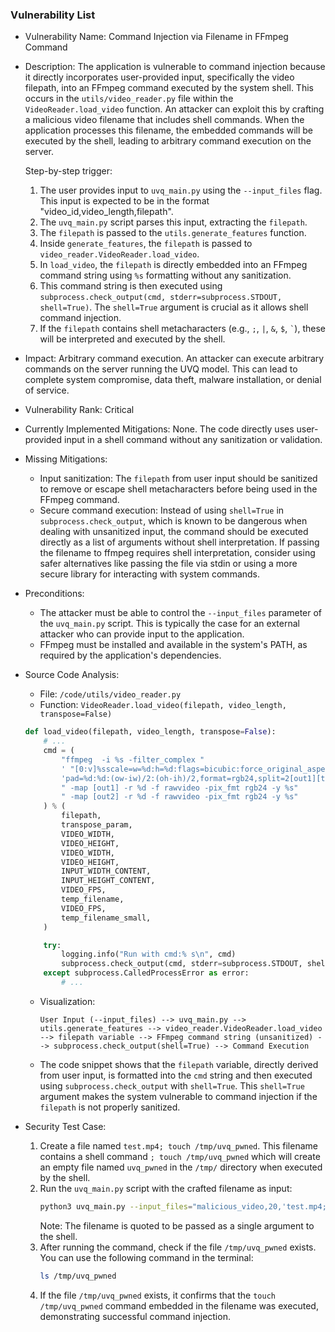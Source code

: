 ### Vulnerability List

- Vulnerability Name: Command Injection via Filename in FFmpeg Command
- Description: The application is vulnerable to command injection because it directly incorporates user-provided input, specifically the video filepath, into an FFmpeg command executed by the system shell. This occurs in the `utils/video_reader.py` file within the `VideoReader.load_video` function. An attacker can exploit this by crafting a malicious video filename that includes shell commands. When the application processes this filename, the embedded commands will be executed by the shell, leading to arbitrary command execution on the server.

  Step-by-step trigger:
    1. The user provides input to `uvq_main.py` using the `--input_files` flag. This input is expected to be in the format "video_id,video_length,filepath".
    2. The `uvq_main.py` script parses this input, extracting the `filepath`.
    3. The `filepath` is passed to the `utils.generate_features` function.
    4. Inside `generate_features`, the `filepath` is passed to `video_reader.VideoReader.load_video`.
    5. In `load_video`, the `filepath` is directly embedded into an FFmpeg command string using `%s` formatting without any sanitization.
    6. This command string is then executed using `subprocess.check_output(cmd, stderr=subprocess.STDOUT, shell=True)`. The `shell=True` argument is crucial as it allows shell command injection.
    7. If the `filepath` contains shell metacharacters (e.g., `;`, `|`, `&`, `$`, `` ` ``), these will be interpreted and executed by the shell.

- Impact: Arbitrary command execution. An attacker can execute arbitrary commands on the server running the UVQ model. This can lead to complete system compromise, data theft, malware installation, or denial of service.
- Vulnerability Rank: Critical
- Currently Implemented Mitigations: None. The code directly uses user-provided input in a shell command without any sanitization or validation.
- Missing Mitigations:
    - Input sanitization: The `filepath` from user input should be sanitized to remove or escape shell metacharacters before being used in the FFmpeg command.
    - Secure command execution: Instead of using `shell=True` in `subprocess.check_output`, which is known to be dangerous when dealing with unsanitized input, the command should be executed directly as a list of arguments without shell interpretation. If passing the filename to ffmpeg requires shell interpretation, consider using safer alternatives like passing the file via stdin or using a more secure library for interacting with system commands.
- Preconditions:
    - The attacker must be able to control the `--input_files` parameter of the `uvq_main.py` script. This is typically the case for an external attacker who can provide input to the application.
    - FFmpeg must be installed and available in the system's PATH, as required by the application's dependencies.

- Source Code Analysis:
    - File: `/code/utils/video_reader.py`
    - Function: `VideoReader.load_video(filepath, video_length, transpose=False)`

    ```python
    def load_video(filepath, video_length, transpose=False):
        # ...
        cmd = (
            "ffmpeg  -i %s -filter_complex "
            ' "[0:v]%sscale=w=%d:h=%d:flags=bicubic:force_original_aspect_ratio=1,'
            'pad=%d:%d:(ow-iw)/2:(oh-ih)/2,format=rgb24,split=2[out1][tmp],[tmp]scale=%d:%d:flags=bilinear[out2]"'
            " -map [out1] -r %d -f rawvideo -pix_fmt rgb24 -y %s"
            " -map [out2] -r %d -f rawvideo -pix_fmt rgb24 -y %s"
        ) % (
            filepath,
            transpose_param,
            VIDEO_WIDTH,
            VIDEO_HEIGHT,
            VIDEO_WIDTH,
            VIDEO_HEIGHT,
            INPUT_WIDTH_CONTENT,
            INPUT_HEIGHT_CONTENT,
            VIDEO_FPS,
            temp_filename,
            VIDEO_FPS,
            temp_filename_small,
        )

        try:
            logging.info("Run with cmd:% s\n", cmd)
            subprocess.check_output(cmd, stderr=subprocess.STDOUT, shell=True) # Vulnerable line
        except subprocess.CalledProcessError as error:
            # ...
    ```
    - Visualization:
      ```
      User Input (--input_files) --> uvq_main.py --> utils.generate_features --> video_reader.VideoReader.load_video --> filepath variable --> FFmpeg command string (unsanitized) --> subprocess.check_output(shell=True) --> Command Execution
      ```
    - The code snippet shows that the `filepath` variable, directly derived from user input, is formatted into the `cmd` string and then executed using `subprocess.check_output` with `shell=True`. This `shell=True` argument makes the system vulnerable to command injection if the `filepath` is not properly sanitized.

- Security Test Case:
    1. Create a file named `test.mp4; touch /tmp/uvq_pwned`. This filename contains a shell command `; touch /tmp/uvq_pwned` which will create an empty file named `uvq_pwned` in the `/tmp/` directory when executed by the shell.
    2. Run the `uvq_main.py` script with the crafted filename as input:
       ```bash
       python3 uvq_main.py --input_files="malicious_video,20,'test.mp4; touch /tmp/uvq_pwned'" --output_dir results --model_dir models
       ```
       Note: The filename is quoted to be passed as a single argument to the shell.
    3. After running the command, check if the file `/tmp/uvq_pwned` exists. You can use the following command in the terminal:
       ```bash
       ls /tmp/uvq_pwned
       ```
    4. If the file `/tmp/uvq_pwned` exists, it confirms that the `touch /tmp/uvq_pwned` command embedded in the filename was executed, demonstrating successful command injection.